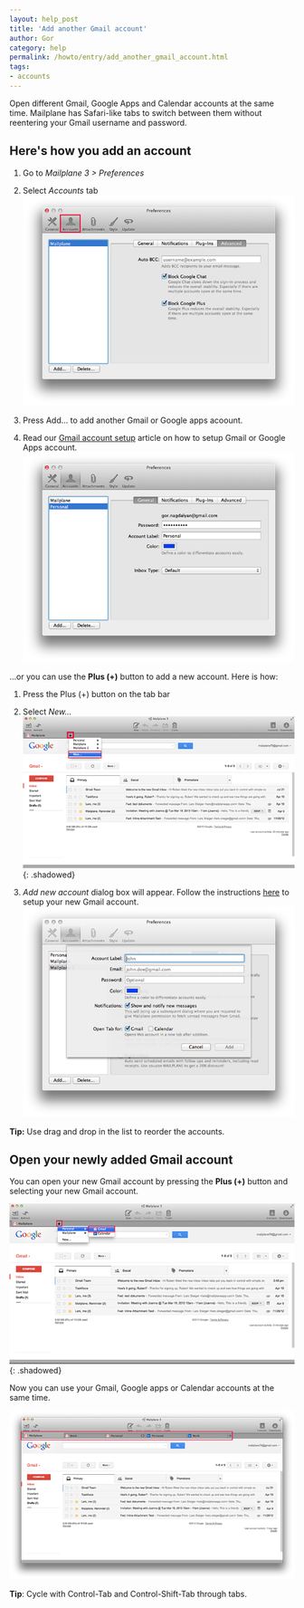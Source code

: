 ```yaml
---
layout: help_post
title: 'Add another Gmail account'
author: Gor
category: help
permalink: /howto/entry/add_another_gmail_account.html
tags:
- accounts
---
```


Open different Gmail, Google Apps and Calendar accounts at the same time. Mailplane has Safari-like tabs to switch between them without reentering your Gmail username and password.


## Here's how you add an account

1. Go to *Mailplane 3 > Preferences*
2. Select *Accounts* tab<br/>
	![screen1](/assets/howto/2013-07-22-add_another_gmail_account/screen1.png)

3. Press Add… to add another Gmail or Google apps acoount.
4. Read our [Gmail account setup](http://mailplaneapp.com/howto/entry/setup_your_gmail_account.html) article on how to setup Gmail or Google Apps account.<br/>
	![screen2](/assets/howto/2013-07-22-add_another_gmail_account/screen2.png)

…or you can use the **Plus (+)** button to add a new account. Here is how:

1. Press the Plus (+) button on the tab bar
2. Select *New…*<br/>
	![screen4](/assets/howto/2013-07-22-add_another_gmail_account/screen4.png){: .shadowed}

3. *Add new account* dialog box will appear. Follow the instructions [here](http://mailplaneapp.com/howto/entry/setup_your_gmail_account.html) to setup your new Gmail account.<br/>
	![screen5](/assets/howto/2013-07-22-add_another_gmail_account/screen5.png)

**Tip:** Use drag and drop in the list to reorder the accounts.


## Open your newly added Gmail account

You can open your new Gmail account by pressing the **Plus (+)** button and selecting your new Gmail account.

![screen3](/assets/howto/2013-07-22-add_another_gmail_account/screen3.png){: .shadowed}

Now you can use your Gmail, Google apps or Calendar accounts at the same time.

![screen6](/assets/howto/2013-07-22-add_another_gmail_account/screen6.png)

**Tip**: Cycle with Control-Tab and Control-Shift-Tab through tabs.
